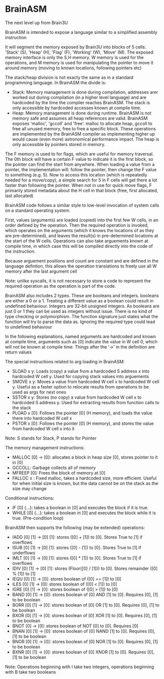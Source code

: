 # BrainASM

The next level up from Brain3U

BrainASM is intended to expose a language similar to a simplified assembly instruction

It will segment the memory exposed by Brain3U into blocks of 5 cells: 'Stack' (S), 'Heap' (H), 'Flag' (F), 'Working' (W), 'Move' (M). The exposed memory interface is only the S,H memory. W memory is used for the operations, and M memory is used for manipulating the pointer to move it around memory (moving to known locations, following pointers etc)

The stack/heap division is not exacty the same as in a standard programming language. In BrainASM the divide is:
- Stack: Memory management is done during compilation, addresses arer worked out during compilation (in a higher level language) and are hardcoded by the time the compiler reaches BrainASM. The stack is only accessible by hardcoded accesses known at compile time.
- Heap: Memory management is done during runtime. BrainASM is not memory safe and assumes all heap references are valid. BrainASM exposes 'malloc', 'gccoll' and 'free'. malloc to allocate heap, gccoll to free all unused memory, free to free a specific block. These operations are implemented by the BrainASM compiler as implementing higher up would cause (even more) astronomical performance impact. The heap is only accessible by pointers stored in memory.

The F memory is used to for flags, which are useful for memory traversal. The 0th block will have a certain F value to indicate it is the first block, so the pointer can find the start from anywhere. When loading a value from a pointer, the implementation will: follow the pointer, then change the F value to something (e.g. 5). Now to access this location (which is repeatedly needed for a move/copy), a simple search for 5 in F cells will get there a lot faster than following the pointer. When not in use for quick move flags, F primarily stored metadata about the H cell in that block (free, first allocated, last allocated)

BrainASM code follows a similar style to low-level invocation of system calls on a standard operating system.

First, values (arguments) are loaded (copied) into the first few W cells, in an order defined by the operation. 
Then the required operation is invoked, which operates on the arguments (which it knows the locations of as they are pre-determined), and leaves the result(s) in pre-determined locations at the start of the W cells.
Operations can also take arguements known at compile time, in which case this will be compiled directly into the code of the instruction.

Because arguement positions and count are constant and are defined in the language defintion, this allows the operation translations to freely use all W memory after the last argument cell

Note: unlike syscalls, it is not necessary to store a code to represent the required operation as the operation is part of the code.

BrainASM also includes 2 types. These are booleans and integers. booleans are either a 0 or a 1. Treating a different value as a boolean could result in undefined behaviour. Integers are 32-bit unsigned integers. As booleans are just 0 or 1 they can be used as integers without issue. There is no kind of type checking or polymorphism. The function signature just states what the function will try to parse the data as. Ignoring the required type could lead to undefined behaviour

In the following explanations, named arguments are hardcoded and known at compile time, arguments such as [0] indicate the value in W cell 0, which will not be known at compile time. Things after the '->' in the definition are return values

The special instructions related to arg loading in BrainASM:
- SLOAD x y: Loads (copy) a value from a hardcoded S address x into hardcoded W cell y. Used for copying stack values into arguements
- SMOVE x y: Moves a value from hardcoded W cell x to hardcoded W cell y. Useful as a faster option to relocate results from operations to be used as args for next ones
- SSTOR x y: Stores (no copy) a value from hardcoded W cell x to hardcoded S address y. Used for extracting results from function calls to the stack
- PLOAD x [0]: Follows the pointer [0] (H memory), and loads the value there into hardcoded W cell x
- PSTOR x [0]: Follows the pointer [0] (H memory), and stores the value from hardcoded W cell x into it


Note: S stands for Stack, P stands for Pointer

The memory management instructions:
- MALLOC [0] -> [0]: allocates a block in heap size [0], stores pointer to it in [0]
- GCCOLL: Garbage collects all of memory
- MFREEP [0]: Frees the block of memory at [0]
- FALLOC x : Fixed malloc, takes a hardcoded size, more efficient. Useful for when initial size is known, but the data cannot be on the stack as the size may change

Conditional instructions:
- IF [0] {...}: takes a boolean in [0] and executes the block if it is true.
- WHILE [0] {...}: takes a boolean in [0] and executes the block while it is true. (Pre-condition loop)


BrainASM then supports the following (may be extended) operations:
- IADD [0] [1] -> [0] [1]: stores ([0] + [1]) to [0]. Stores True to [1] if overflows
- ISUB [0] [1] -> [0] [1]: stores ([0] - [1]) to [0]. Stores True to [1] if underflows
- IMLT [0] [1] -> [0] [1]: stores ([0] * [1]) to [0]. Stores True to [1] if overflows
- IDIV [0] [1] -> [0] [1]: stores (Floor([0] / [1])) to [0]. Stores remainder ([0] % [1]) to [1]
- IEQU [0] [1] -> [0]: stores boolean of ([0] == [1]) to [0]
- ILES [0] [1] -> [0]: stores boolean of ([0] < [1]) to [0]
- IGRE [0] [1] -> [0]: stores boolean of ([0] > [1]) to [0]
- BAND [0] [1] -> [0]: stores boolean of [0] AND [1] to [0]. Requires [0], [1] to be boolean
- BORR [0] [1] -> [0]: stores boolean of [0] OR [1] to [0]. Requires [0], [1] to be boolean
- BXOR [0] [1] -> [0]: stores boolean of [0] XOR [1] to [0]. Requires [0], [1] to be boolean
- BNOT [0] -> [0]: stores boolean of NOT [0] to [0]. Requires [0]
- BNAN [0] [1] -> [0]: stores boolean of [0] NAND [1] to [0]. Requires [0], [1] to be boolean
- BNOR [0] [1] -> [0]: stores boolean of [0] NOR [1] to [0]. Requires [0], [1] to be boolean
- BXNR [0] [1] -> [0]: stores boolean of [0] XNOR [1] to [0]. Requires [0], [1] to be boolean

Note: Operations beginning with I take two integers, operations beginning with B take two booleans
